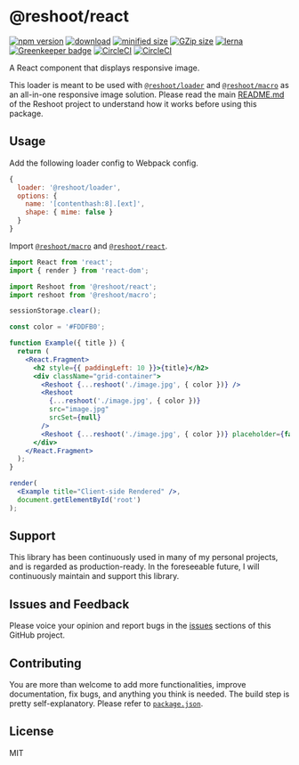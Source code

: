 # @reshoot/react

[![npm version](https://badgen.net/npm/v/@reshoot/react)](https://badgen.net/npm/v/@reshoot/react)
[![download](https://badgen.net/npm/dm/@reshoot/react)](https://badgen.net/npm/dm/@reshoot/react)
[![minified size](https://badgen.net/bundlephobia/min/@reshoot/react)](https://badgen.net/bundlephobia/min/@reshoot/react)
[![GZip size](https://badgen.net/bundlephobia/minzip/@reshoot/react)](https://badgen.net/bundlephobia/minzip/@reshoot/react) 
[![lerna](https://img.shields.io/badge/maintained%20with-lerna-cc00ff.svg)](https://lernajs.io)
[![Greenkeeper badge](https://badges.greenkeeper.io/billykwok/reshoot.svg)](https://greenkeeper.io/)
[![CircleCI](https://badgen.net/npm/license/@reshoot/react)](https://badgen.net/npm/license/@reshoot/react)
[![CircleCI](https://circleci.com/gh/billykwok/reshoot/tree/master.svg?style=svg)](https://circleci.com/gh/billykwok/reshoot/tree/master)

A React component that displays responsive image.

This loader is meant to be used with [`@reshoot/loader`](https://www.npmjs.com/package/@reshoot/loader) and [`@reshoot/macro`](https://www.npmjs.com/package/@reshoot/macro) as an all-in-one responsive image solution. Please read the main [README.md](https://github.com/billykwok/reshoot) of the Reshoot project to understand how it works before using this package.

## Usage

Add the following loader config to Webpack config.

```javascript
{
  loader: '@reshoot/loader',
  options: {
    name: '[contenthash:8].[ext]',
    shape: { mime: false }
  }
}
```

Import [`@reshoot/macro`](https://www.npmjs.com/package/@reshoot/macro) and [`@reshoot/react`](https://www.npmjs.com/package/@reshoot/react).

```jsx
import React from 'react';
import { render } from 'react-dom';

import Reshoot from '@reshoot/react';
import reshoot from '@reshoot/macro';

sessionStorage.clear();

const color = '#FDDFB0';

function Example({ title }) {
  return (
    <React.Fragment>
      <h2 style={{ paddingLeft: 10 }}>{title}</h2>
      <div className="grid-container">
        <Reshoot {...reshoot('./image.jpg', { color })} />
        <Reshoot
          {...reshoot('./image.jpg', { color })}
          src="image.jpg"
          srcSet={null}
        />
        <Reshoot {...reshoot('./image.jpg', { color })} placeholder={false} />
      </div>
    </React.Fragment>
  );
}

render(
  <Example title="Client-side Rendered" />,
  document.getElementById('root')
);
```

## Support

This library has been continuously used in many of my personal projects, and is regarded as production-ready. In the foreseeable future, I will continuously maintain and support this library.

## Issues and Feedback

Please voice your opinion and report bugs in the [issues](https://github.com/billykwok/reshoot/issues) sections of this GitHub project.

## Contributing

You are more than welcome to add more functionalities, improve documentation, fix bugs, and anything you think is needed. The build step is pretty self-explanatory. Please refer to [`package.json`](https://github.com/billykwok/reshoot/blob/master/packages/reshoot-macro/package.json).

## License

MIT
